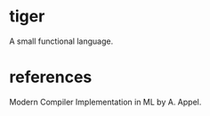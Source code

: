 # tiger

A small functional language.

# references

Modern Compiler Implementation in ML by A. Appel.
